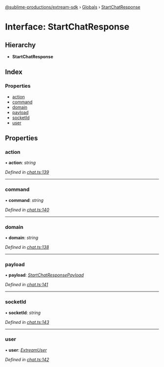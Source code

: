 [@sublime-productions/extream-sdk](../README.md) › [Globals](../globals.md) › [StartChatResponse](startchatresponse.md)

# Interface: StartChatResponse

## Hierarchy

* **StartChatResponse**

## Index

### Properties

* [action](startchatresponse.md#action)
* [command](startchatresponse.md#command)
* [domain](startchatresponse.md#domain)
* [payload](startchatresponse.md#payload)
* [socketId](startchatresponse.md#socketid)
* [user](startchatresponse.md#user)

## Properties

###  action

• **action**: *string*

*Defined in [chat.ts:139](https://github.com/Extream-SaaS/ex-sdk/blob/3458c8e/src/chat.ts#L139)*

___

###  command

• **command**: *string*

*Defined in [chat.ts:140](https://github.com/Extream-SaaS/ex-sdk/blob/3458c8e/src/chat.ts#L140)*

___

###  domain

• **domain**: *string*

*Defined in [chat.ts:138](https://github.com/Extream-SaaS/ex-sdk/blob/3458c8e/src/chat.ts#L138)*

___

###  payload

• **payload**: *[StartChatResponsePayload](startchatresponsepayload.md)*

*Defined in [chat.ts:141](https://github.com/Extream-SaaS/ex-sdk/blob/3458c8e/src/chat.ts#L141)*

___

###  socketId

• **socketId**: *string*

*Defined in [chat.ts:143](https://github.com/Extream-SaaS/ex-sdk/blob/3458c8e/src/chat.ts#L143)*

___

###  user

• **user**: *[ExtreamUser](extreamuser.md)*

*Defined in [chat.ts:142](https://github.com/Extream-SaaS/ex-sdk/blob/3458c8e/src/chat.ts#L142)*
